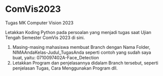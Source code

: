 # ComVis2023
Tugas MK Computer Vision 2023

Letakkan Koding Python pada persoalan yang menjadi tugas saat Ujian Tengah Semester ComVis 2023 di sini.
1. Masing-masing mahasiswa membuat Branch dengan Nama Folder, NIMAAndaKelas-Judul_TugasAnda seperti contoh yang sudah saya buat, yaitu: 0710097402A-Face_Detection
2. Letakkan Program dan penjelasannya didalam Branch tersebut, seperti penjelasan Tugas, Cara Menggunakan Program dll.
